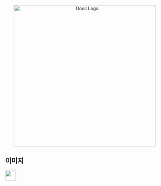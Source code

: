 <p align="center">
    <img src="https://github.com/mrcrmn/docc/raw/master/static/logo.jpg" alt="Docc Logo" width="450">
</p>

## 이미지


<img style="width:32px; height:32px;" src = "https://user-images.githubusercontent.com/59447401/137833005-f4f6b7b0-ac2e-4dc6-a414-3bc132b4919a.png">
